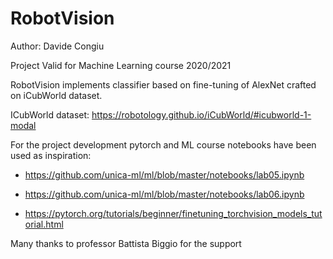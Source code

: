 # RobotVision

Author: Davide Congiu

Project Valid for Machine Learning course 2020/2021

RobotVision implements classifier based on fine-tuning of AlexNet crafted on iCubWorld dataset.

ICubWorld dataset: https://robotology.github.io/iCubWorld/#icubworld-1-modal

For the project development pytorch and ML course notebooks have been used as inspiration:
* https://github.com/unica-ml/ml/blob/master/notebooks/lab05.ipynb
* https://github.com/unica-ml/ml/blob/master/notebooks/lab06.ipynb

* https://pytorch.org/tutorials/beginner/finetuning_torchvision_models_tutorial.html

Many thanks to professor Battista Biggio for the support